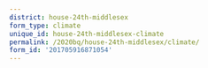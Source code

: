 ```yaml
---
district: house-24th-middlesex
form_type: climate
unique_id: house-24th-middlesex-climate
permalink: /2020bq/house-24th-middlesex/climate/
form_id: '201705916871054'
---
```

